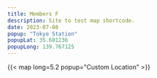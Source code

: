 ```yaml
---
title: Members F
description: Site to test map shortcode.
date: 2023-07-08
popup: "Tokyo Station"
popupLat: 35.681236
popupLong: 139.767125
---
```



{{< map long=5.2 popup="Custom Location" >}}



